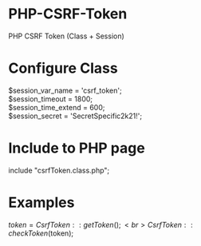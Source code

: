 # PHP-CSRF-Token
PHP CSRF Token (Class + Session)

# Configure Class
$session_var_name = 'csrf_token';<br>
$session_timeout = 1800;<br>
$session_time_extend = 600;<br>
$session_secret = 'SecretSpecific2k21!';<br>

# Include to PHP page
include "csrfToken.class.php";

# Examples
$token = CsrfToken::getToken();<br>
CsrfToken::checkToken($token);